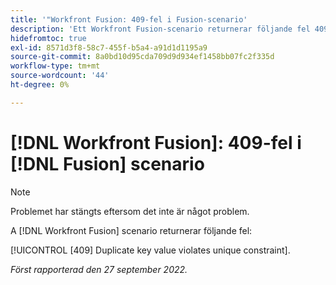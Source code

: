 ```yaml
---
title: '"Workfront Fusion: 409-fel i Fusion-scenario'
description: 'Ett Workfront Fusion-scenario returnerar följande fel 409: Dubblettnyckelvärdet bryter mot den unika begränsningen.'
hidefromtoc: true
exl-id: 8571d3f8-58c7-455f-b5a4-a91d1d1195a9
source-git-commit: 8a0bd10d95cda709d9d934ef1458bb07fc2f335d
workflow-type: tm+mt
source-wordcount: '44'
ht-degree: 0%

---
```


# [!DNL Workfront Fusion]: 409-fel i [!DNL Fusion] scenario

>[!NOTE]
>
>Problemet har stängts eftersom det inte är något problem.

A [!DNL Workfront Fusion] scenario returnerar följande fel:

[!UICONTROL [409] Duplicate key value violates unique constraint].

_Först rapporterad den 27 september 2022._
